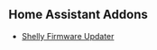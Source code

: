 ## Home Assistant Addons

- [Shelly Firmware Updater](https://github.com/schulzrobin/ha-addons/tree/main/shelly-firmware-updater)
